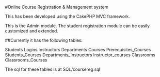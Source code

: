 #Online Course Registration & Management system

This has been developed using the CakePHP MVC framework.

This is the Admin module.
The student registration module can be easily customized and extended.

##Currently it has the following tables:

Students
Logins
Instructors
Departments
Courses
Prerequisites_Courses
Students_Courses
Departments_Instructors
Instructor_courses
Classrooms
Classrooms_Courses

The sql for these tables is at SQL/coursereg.sql
